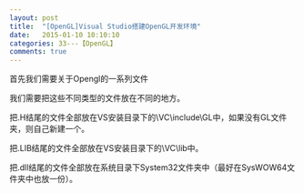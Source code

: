```yaml
---
layout: post
title:  "[OpenGL]Visual Studio搭建OpenGL开发环境"
date:   2015-01-10 10:10:10
categories: 33---【OpenGL】
comments: true
---
```


首先我们需要关于Opengl的一系列文件

我们需要把这些不同类型的文件放在不同的地方。

把.H结尾的文件全部放在VS安装目录下的\VC\include\GL中，如果没有GL文件夹，则自己新建一个。

把.LIB结尾的文件全部放在VS安装目录下的\VC\lib中。

把.dll结尾的文件全部放在系统目录下System32文件夹中（最好在SysWOW64文件夹中也放一份）。
